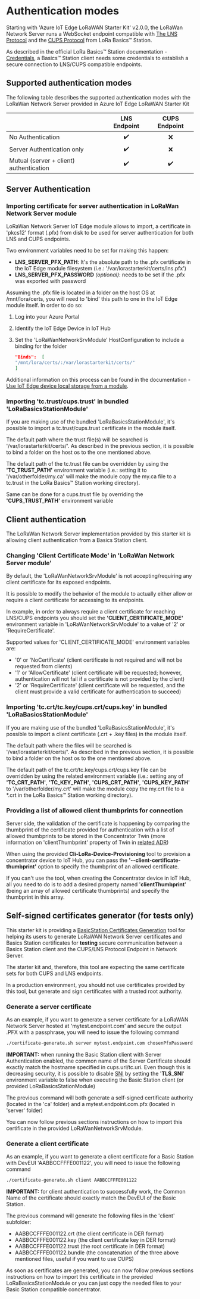 # Authentication modes

Starting with 'Azure IoT Edge LoRaWAN Starter Kit' v2.0.0, the LoRaWan Network Server runs a WebSocket endpoint compatible with [The LNS Protocol](https://doc.sm.tc/station/tcproto.html) and the [CUPS Protocol](https://doc.sm.tc/station/cupsproto.html) from LoRa Basics™ Station.

As described in the official LoRa Basics™ Station documentation - [Credentials](https://doc.sm.tc/station/credentials.html), a Basics™ Station client needs some credentials to establish a secure connection to LNS/CUPS compatible endpoints.

## Supported authentication modes

The following table describes the supported authentication modes with the LoRaWan Network Server provided in Azure IoT Edge LoRaWAN Starter Kit

|                                         | LNS Endpoint | CUPS Endpoint |
| --------------------------------------- | :----------: | :-----------: |
| No Authentication                       |      ✔️       |       ❌       |
| Server Authentication only              |      ✔️       |       ❌       |
| Mutual (server + client) authentication |      ✔️       |       ✔️       |

## Server Authentication

### Importing certificate for server authentication in LoRaWan Network Server module

LoRaWan Network Server IoT Edge module allows to import, a certificate in 'pkcs12' format (.pfx) from disk to be used for server authentication for both LNS and CUPS endpoints.

Two environment variables need to be set for making this happen:

- **LNS_SERVER_PFX_PATH**: It's the absolute path to the .pfx certificate in the IoT Edge module filesystem (i.e.: '/var/lorastarterkit/certs/lns.pfx')
- **LNS_SERVER_PFX_PASSWORD** *(optional)*: needs to be set if the .pfx was exported with password

Assuming the .pfx file is located in a folder on the host OS at /mnt/lora/certs, you will need to 'bind' this path to one in the IoT Edge module itself. In order to do so:

1. Log into your Azure Portal

2. Identify the IoT Edge Device in IoT Hub

3. Set the 'LoRaWanNetworkSrvModule' HostConfiguration to include a binding for the folder

    ```json
    "Binds":  [
    "/mnt/lora/certs/:/var/lorastarterkit/certs/"
    ]
    ```

Additional information on this process can be found in the documentation - [Use IoT Edge device local storage from a module](https://docs.microsoft.com/azure/iot-edge/how-to-access-host-storage-from-module?view=iotedge-2020-11).

### Importing 'tc.trust/cups.trust' in bundled 'LoRaBasicsStationModule'

If you are making use of the bundled 'LoRaBasicsStationModule', it's possible to import a tc.trust/cups.trust certificate in the module itself.

The default path where the trust file(s) will be searched is '/var/lorastarterkit/certs/'. As described in the previous section, it is possible to bind a folder on the host os to the one mentioned above.

The default path of the tc.trust file can be overridden by using the **'TC_TRUST_PATH'** environment variable (i.e.: setting it to '/var/otherfolder/my.ca' will make the module copy the my.ca file to a tc.trust in the LoRa Basics™ Station working directory).

Same can be done for a cups.trust file by overriding the **'CUPS_TRUST_PATH'** environment variable

## Client authentication

The LoRaWan Network Server implementation provided by this starter kit is allowing client authentication from a Basics Station client.

### Changing 'Client Certificate Mode' in 'LoRaWan Network Server module'

By default, the 'LoRaWanNetworkSrvModule' is not accepting/requiring any client certificate for its exposed endpoints.

It is possible to modify the behavior of the module to actually either allow or require a client certificate for accessing to its endpoints.

In example, in order to always require a client certificate for reaching LNS/CUPS endpoints you should set the **'CLIENT_CERTIFICATE_MODE'** environment variable in 'LoRaWanNetworkSrvModule' to a value of '2' or 'RequireCertificate'.

Supported values for 'CLIENT_CERTIFICATE_MODE' environment variables are:

- '0' or 'NoCertificate' (client certificate is not required and will not be requested from clients)
- '1' or 'AllowCertificate' (client certificate will be requested; however, authentication will not fail if a certificate is not provided by the client)
- '2' or 'RequireCertificate' (client certificate will be requested, and the client must provide a valid certificate for authentication to succeed)

### Importing 'tc.crt/tc.key/cups.crt/cups.key' in bundled 'LoRaBasicsStationModule'

If you are making use of the bundled 'LoRaBasicsStationModule', it's possible to import a client certificate (.crt + .key files) in the module itself.

The default path where the files will be searched is '/var/lorastarterkit/certs/'. As described in the previous section, it is possible to bind a folder on the host os to the one mentioned above.

The default path of the tc.crt/tc.key/cups.crt/cups.key file can be overridden by using the related environment variable (i.e.: setting any of **'TC_CRT_PATH'**, **'TC_KEY_PATH'**, **'CUPS_CRT_PATH'**, **'CUPS_KEY_PATH'** to '/var/otherfolder/my.crt' will make the module copy the my.crt file to a *.crt in the LoRa Basics™ Station working directory).

### Providing a list of allowed client thumbprints for connection

Server side, the validation of the certificate is happening by comparing the thumbprint of the certificate provided for authentication with a list of allowed thumbprints to be stored in the Concentrator Twin (more information on 'clientThumbprint' property of Twin in [related ADR](https://azure.github.io/iotedge-lorawan-starterkit/dev/adr/006_cups/))

When using the provided **Cli-LoRa-Device-Provisioning** tool to provision a concentrator device to IoT Hub, you can pass the **'--client-certificate-thumbprint'** option to specify the thumbprint of an allowed certificate.

If you can't use the tool, when creating the Concentrator device in IoT Hub, all you need to do is to add a desired property named '**clientThumbprint**' (being an array of allowed certificate thumbprints) and specify the thumbprint in this array.

## Self-signed certificates generator (for tests only)

This starter kit is providing a [BasicStation Certificates Generation](https://github.com/Azure/iotedge-lorawan-starterkit/tree/dev/Tools/BasicStation-Certificates-Generation) tool for helping its users to generate LoRaWAN Network Server certificates and Basics Station certificates for **testing** secure communication between a Basics Station client and the CUPS/LNS Protocol Endpoint in Network Server.

The starter kit and, therefore, this tool are expecting the same certificate sets for both CUPS and LNS endpoints.

In a production environment, you should not use certificates provided by this tool, but generate and sign certificates with a trusted root authority.

### Generate a server certificate

As an example, if you want to generate a server certificate for a LoRaWAN Network Server hosted at 'mytest.endpoint.com' and secure the output .PFX with a passphrase, you will need to issue the following command

```bash
./certificate-generate.sh server mytest.endpoint.com chosenPfxPassword
```

**IMPORTANT:** when running the Basic Station client with Server Authentication enabled, the common name of the Server Certificate should exactly match the hostname specified in cups.uri/tc.uri. Even though this is decreasing security, it is possible to disable [SNI](https://en.wikipedia.org/wiki/Server_Name_Indication) by setting the '**TLS_SNI**' environment variable to false when executing the Basic Station client (or provided LoRaBasicsStationModule)

The previous command will both generate a self-signed certificate authority (located in the 'ca' folder) and a mytest.endpoint.com.pfx (located in 'server' folder)

You can now follow previous sections instructions on how to import this certificate in the provided LoRaWanNetworkSrvModule.

### Generate a client certificate

As an example, if you want to generate a client certificate for a Basic Station with DevEUI 'AABBCCFFFE001122', you will need to issue the following command

```bash
./certificate-generate.sh client AABBCCFFFE001122
```

**IMPORTANT:** for client authentication to successfully work, the Common Name of the certificate should exactly match the DevEUI of the Basic Station.

The previous command will generate the following files in the 'client' subfolder:

- AABBCCFFFE001122.crt (the client certificate in DER format)
- AABBCCFFFE001122.key (the client certificate key in DER format)
- AABBCCFFFE001122.trust (the root certificate in DER format)
- AABBCCFFFE001122.bundle (the concatenation of the three above mentioned files, useful if you want to use CUPS)

As soon as certificates are generated, you can now follow previous sections instructions on how to import this certificate in the provided LoRaBasicsStationModule or you can just copy the needed files to your Basic Station compatible concentrator.
